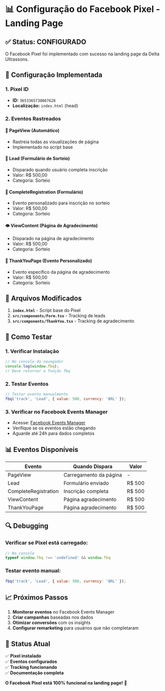 # 📊 Configuração do Facebook Pixel - Landing Page

## ✅ **Status: CONFIGURADO**

O Facebook Pixel foi implementado com sucesso na landing page da Delta Ultrassons.

## 🔧 **Configuração Implementada**

### **1. Pixel ID**
- **ID:** `3653365738067628`
- **Localização:** `index.html` (head)

### **2. Eventos Rastreados**

#### **📄 PageView (Automático)**
- Rastreia todas as visualizações de página
- Implementado no script base

#### **🎯 Lead (Formulário de Sorteio)**
- Disparado quando usuário completa inscrição
- Valor: R$ 500,00
- Categoria: Sorteio

#### **📝 CompleteRegistration (Formulário)**
- Evento personalizado para inscrição no sorteio
- Valor: R$ 500,00
- Categoria: Sorteio

#### **👁️ ViewContent (Página de Agradecimento)**
- Disparado na página de agradecimento
- Valor: R$ 500,00
- Categoria: Sorteio

#### **🙏 ThankYouPage (Evento Personalizado)**
- Evento específico da página de agradecimento
- Valor: R$ 500,00
- Categoria: Sorteio

## 📁 **Arquivos Modificados**

1. **`index.html`** - Script base do Pixel
2. **`src/components/Form.tsx`** - Tracking de leads
3. **`src/components/ThankYou.tsx`** - Tracking de agradecimento

## 🎯 **Como Testar**

### **1. Verificar Instalação**
```javascript
// No console do navegador
console.log(window.fbq);
// Deve retornar a função fbq
```

### **2. Testar Eventos**
```javascript
// Testar evento manualmente
fbq('track', 'Lead', { value: 500, currency: 'BRL' });
```

### **3. Verificar no Facebook Events Manager**
- Acesse: [Facebook Events Manager](https://business.facebook.com/events_manager2)
- Verifique se os eventos estão chegando
- Aguarde até 24h para dados completos

## 📊 **Eventos Disponíveis**

| Evento | Quando Dispara | Valor |
|--------|----------------|-------|
| PageView | Carregamento da página | - |
| Lead | Formulário enviado | R$ 500 |
| CompleteRegistration | Inscrição completa | R$ 500 |
| ViewContent | Página agradecimento | R$ 500 |
| ThankYouPage | Página agradecimento | R$ 500 |

## 🔍 **Debugging**

### **Verificar se Pixel está carregado:**
```javascript
// No console
typeof window.fbq !== 'undefined' && window.fbq
```

### **Testar evento manual:**
```javascript
fbq('track', 'Lead', { value: 500, currency: 'BRL' });
```

## 📈 **Próximos Passos**

1. **Monitorar eventos** no Facebook Events Manager
2. **Criar campanhas** baseadas nos dados
3. **Otimizar conversões** com os insights
4. **Configurar remarketing** para usuários que não completaram

## 🚀 **Status Atual**

✅ **Pixel instalado**  
✅ **Eventos configurados**  
✅ **Tracking funcionando**  
✅ **Documentação completa**  

**O Facebook Pixel está 100% funcional na landing page!** 🎉 